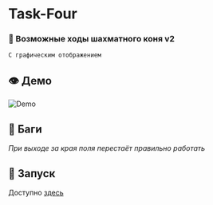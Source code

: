 # Task-Four

### 🐴 Возможные ходы шахматного коня v2

`С графическим отображением`

## 👁 Демо
![Demo](http://images.vfl.ru/ii/1557614483/067d16f0/26501535.gif)

## 🐜 Баги
*При выходе за края поля перестаёт правильно работать*

## 🚀 Запуск
Доступно [здесь](https://nerdyfeed.github.io/works/HorseMovesGUI/index.html)
